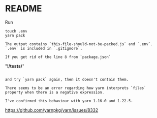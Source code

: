 # README

Run

```
touch .env
yarn pack

The output contains `this-file-should-not-be-packed.js` and `.env`.
`.env` is included in `.gitignore`.

If you get rid of the line 8 from `package.json`

```
"!**/**tests**/**"
```

and try `yarn pack` again, then it doesn't contain them.

There seems to be an error regarding how yarn interprets `files` property when there is a negative expression.

I've confirmed this behaviour with yarn 1.16.0 and 1.22.5.
```

https://github.com/yarnpkg/yarn/issues/8332
